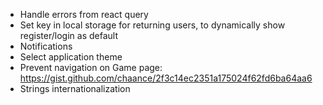 - Handle errors from react query
- Set key in local storage for returning users, to dynamically show register/login as default
- Notifications
- Select application theme
- Prevent navigation on Game page: https://gist.github.com/chaance/2f3c14ec2351a175024f62fd6ba64aa6
- Strings internationalization
